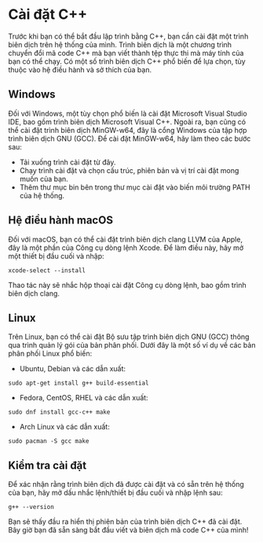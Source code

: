 # Cài đặt C++
Trước khi bạn có thể bắt đầu lập trình bằng C++, bạn cần cài đặt một trình biên dịch trên hệ thống của mình. Trình biên dịch là một chương trình chuyển đổi mã code C++ mà bạn viết thành tệp thực thi mà máy tính của bạn có thể chạy. Có một số trình biên dịch C++ phổ biến để lựa chọn, tùy thuộc vào hệ điều hành và sở thích của bạn.
## Windows
Đối với Windows, một tùy chọn phổ biến là cài đặt Microsoft Visual Studio IDE, bao gồm trình biên dịch Microsoft Visual C++.
Ngoài ra, bạn cũng có thể cài đặt trình biên dịch MinGW-w64, đây là cổng Windows của tập hợp trình biên dịch GNU (GCC). Để cài đặt MinGW-w64, hãy làm theo các bước sau:
- Tải xuống trình cài đặt từ đây.
- Chạy trình cài đặt và chọn cấu trúc, phiên bản và vị trí cài đặt mong muốn của bạn.
- Thêm thư mục bin bên trong thư mục cài đặt vào biến môi trường PATH của hệ thống.
## Hệ điều hành macOS
Đối với macOS, bạn có thể cài đặt trình biên dịch clang LLVM của Apple, đây là một phần của Công cụ dòng lệnh Xcode. Để làm điều này, hãy mở một thiết bị đầu cuối và nhập:
~~~
xcode-select --install
~~~
Thao tác này sẽ nhắc hộp thoại cài đặt Công cụ dòng lệnh, bao gồm trình biên dịch clang.
## Linux
Trên Linux, bạn có thể cài đặt Bộ sưu tập trình biên dịch GNU (GCC) thông qua trình quản lý gói của bản phân phối. Dưới đây là một số ví dụ về các bản phân phối Linux phổ biến:
- Ubuntu, Debian và các dẫn xuất:
~~~
sudo apt-get install g++ build-essential
~~~
- Fedora, CentOS, RHEL và các dẫn xuất:
~~~
sudo dnf install gcc-c++ make
~~~
- Arch Linux và các dẫn xuất:
~~~
sudo pacman -S gcc make
~~~
## Kiểm tra cài đặt
Để xác nhận rằng trình biên dịch đã được cài đặt và có sẵn trên hệ thống của bạn, hãy mở dấu nhắc lệnh/thiết bị đầu cuối và nhập lệnh sau:
~~~
g++ --version
~~~
Bạn sẽ thấy đầu ra hiển thị phiên bản của trình biên dịch C++ đã cài đặt.
Bây giờ bạn đã sẵn sàng bắt đầu viết và biên dịch mã code C++ của mình!
